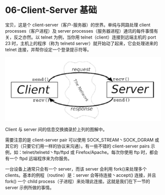 # 06-Client-Server 基础

宝贝，这是个 client-server（客户-服务器）的世界。单纯与网路处理 client processes（客户进程）及 server processes（服务器进程）通讯的每件事情有关，反之亦然。以 telnet 为例，当你用 telnet（client）连接到远端主机的 port 23 时，主机上的程序（称为 telnetd server）就开始动了起来，它会处理进来的 telnet 连接，并帮你设定一个登录提示符等。

![](../.gitbook/assets/client-server-interactive.png)

Client 与 server 间的信息交换摘录於上列的图解中。

需要注意的是 client-server pair 可以使用 SOCK\_STREAM丶SOCK\_DGRAM 或其它的（只要它们用一样的协议来沟通）。有一些不错的 client-server pairs 示例，如：telnet/telnetd丶ftp/ftpd 或 Firefox/Apache。每次你使用 ftp 时，都会有一个 ftpd 远端程序来为你服务。

一台设备上通常只会有一个 server，而该 server 会利用 fork()来处理多个 clients。基本的例程（routine）是：server 会等待连接丶accept() 连接，并且 fork() 一个 child process（子进程）来处理此连接。这就是我们在下一节的 server 示例所做的事情。
